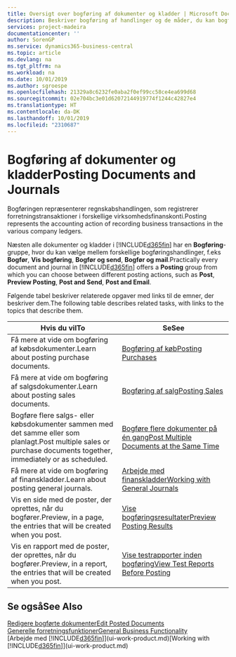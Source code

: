 ```yaml
---
title: Oversigt over bogføring af dokumenter og kladder | Microsoft Docs
description: Beskriver bogføring af handlinger og de måder, du kan bogføre dokumenter og kladder.
services: project-madeira
documentationcenter: ''
author: SorenGP
ms.service: dynamics365-business-central
ms.topic: article
ms.devlang: na
ms.tgt_pltfrm: na
ms.workload: na
ms.date: 10/01/2019
ms.author: sgroespe
ms.openlocfilehash: 21329a8c6232fe0aba2f0ef99cc58ce4ea699d68
ms.sourcegitcommit: 02e704bc3e01d62072144919774f1244c42827e4
ms.translationtype: HT
ms.contentlocale: da-DK
ms.lasthandoff: 10/01/2019
ms.locfileid: "2310687"
---
```

# <a name="posting-documents-and-journals"></a><span data-ttu-id="2adc7-103">Bogføring af dokumenter og kladder</span><span class="sxs-lookup"><span data-stu-id="2adc7-103">Posting Documents and Journals</span></span>
<span data-ttu-id="2adc7-104">Bogføringen repræsenterer regnskabshandlingen, som registrerer forretningstransaktioner i forskellige virksomhedsfinanskonti.</span><span class="sxs-lookup"><span data-stu-id="2adc7-104">Posting represents the accounting action of recording business transactions in the various company ledgers.</span></span>

<span data-ttu-id="2adc7-105">Næsten alle dokumenter og kladder i [!INCLUDE[d365fin](includes/d365fin_md.md)] har en **Bogføring**-gruppe, hvor du kan vælge mellem forskellige bogføringshandlinger, f.eks **Bogfør**, **Vis bogføring**, **Bogfør og send**, **Bogfør og mail**.</span><span class="sxs-lookup"><span data-stu-id="2adc7-105">Practically every document and journal in [!INCLUDE[d365fin](includes/d365fin_md.md)] offers a **Posting** group from which you can choose between different posting actions, such as **Post**, **Preview Posting**, **Post and Send**, **Post and Email**.</span></span>

<span data-ttu-id="2adc7-106">Følgende tabel beskriver relaterede opgaver med links til de emner, der beskriver dem.</span><span class="sxs-lookup"><span data-stu-id="2adc7-106">The following table describes related tasks, with links to the topics that describe them.</span></span>

| <span data-ttu-id="2adc7-107">Hvis du vil</span><span class="sxs-lookup"><span data-stu-id="2adc7-107">To</span></span> | <span data-ttu-id="2adc7-108">Se</span><span class="sxs-lookup"><span data-stu-id="2adc7-108">See</span></span> |
| --- | --- |
| <span data-ttu-id="2adc7-109">Få mere at vide om bogføring af købsdokumenter.</span><span class="sxs-lookup"><span data-stu-id="2adc7-109">Learn about posting purchase documents.</span></span> |[<span data-ttu-id="2adc7-110">Bogføring af køb</span><span class="sxs-lookup"><span data-stu-id="2adc7-110">Posting Purchases</span></span>](ui-post-purchases.md) |
| <span data-ttu-id="2adc7-111">Få mere at vide om bogføring af salgsdokumenter.</span><span class="sxs-lookup"><span data-stu-id="2adc7-111">Learn about posting sales documents.</span></span> |[<span data-ttu-id="2adc7-112">Bogføring af salg</span><span class="sxs-lookup"><span data-stu-id="2adc7-112">Posting Sales</span></span>](ui-post-sales.md) |
| <span data-ttu-id="2adc7-113">Bogføre flere salgs- eller købsdokumenter sammen med det samme eller som planlagt.</span><span class="sxs-lookup"><span data-stu-id="2adc7-113">Post multiple sales or purchase documents together, immediately or as scheduled.</span></span>|[<span data-ttu-id="2adc7-114">Bogføre flere dokumenter på én gang</span><span class="sxs-lookup"><span data-stu-id="2adc7-114">Post Multiple Documents at the Same Time</span></span>](ui-batch-posting.md)|
| <span data-ttu-id="2adc7-115">Få mere at vide om bogføring af finanskladder.</span><span class="sxs-lookup"><span data-stu-id="2adc7-115">Learn about posting general journals.</span></span> |[<span data-ttu-id="2adc7-116">Arbejde med finanskladder</span><span class="sxs-lookup"><span data-stu-id="2adc7-116">Working with General Journals</span></span>](ui-work-general-journals.md) |
| <span data-ttu-id="2adc7-117">Vis en side med de poster, der oprettes, når du bogfører.</span><span class="sxs-lookup"><span data-stu-id="2adc7-117">Preview, in a page, the entries that will be created when you post.</span></span> |[<span data-ttu-id="2adc7-118">Vise bogføringsresultater</span><span class="sxs-lookup"><span data-stu-id="2adc7-118">Preview Posting Results</span></span>](ui-how-preview-post-results.md) |
| <span data-ttu-id="2adc7-119">Vis en rapport med de poster, der oprettes, når du bogfører.</span><span class="sxs-lookup"><span data-stu-id="2adc7-119">Preview, in a report, the entries that will be created when you post.</span></span> |[<span data-ttu-id="2adc7-120">Vise testrapporter inden bogføring</span><span class="sxs-lookup"><span data-stu-id="2adc7-120">View Test Reports Before Posting</span></span>](ui-how-view-test-reports-posting.md) |

## <a name="see-also"></a><span data-ttu-id="2adc7-121">Se også</span><span class="sxs-lookup"><span data-stu-id="2adc7-121">See Also</span></span>
[<span data-ttu-id="2adc7-122">Redigere bogførte dokumenter</span><span class="sxs-lookup"><span data-stu-id="2adc7-122">Edit Posted Documents</span></span>](across-edit-posted-document.md)  
[<span data-ttu-id="2adc7-123">Generelle forretningsfunktioner</span><span class="sxs-lookup"><span data-stu-id="2adc7-123">General Business Functionality</span></span>](ui-across-business-areas.md)  
<span data-ttu-id="2adc7-124">[Arbejde med [!INCLUDE[d365fin](includes/d365fin_md.md)]](ui-work-product.md)</span><span class="sxs-lookup"><span data-stu-id="2adc7-124">[Working with [!INCLUDE[d365fin](includes/d365fin_md.md)]](ui-work-product.md)</span></span>
